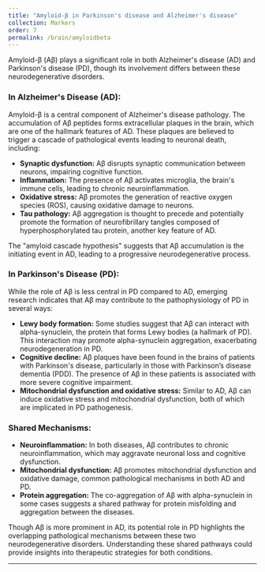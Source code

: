 ```yaml
---
title: "Amyloid-β in Parkinson's disease and Alzheimer's disease"
collection: Markers
order: 7
permalink: /brain/amyloidbeta
---
```

Amyloid-β (Aβ) plays a significant role in both Alzheimer's disease (AD) and Parkinson's disease (PD), though its involvement differs between these neurodegenerative disorders.

### **In Alzheimer's Disease (AD):**
Amyloid-β is a central component of Alzheimer's disease pathology. The accumulation of Aβ peptides forms extracellular plaques in the brain, which are one of the hallmark features of AD. These plaques are believed to trigger a cascade of pathological events leading to neuronal death, including:

- **Synaptic dysfunction:** Aβ disrupts synaptic communication between neurons, impairing cognitive function.
- **Inflammation:** The presence of Aβ activates microglia, the brain's immune cells, leading to chronic neuroinflammation.
- **Oxidative stress:** Aβ promotes the generation of reactive oxygen species (ROS), causing oxidative damage to neurons.
- **Tau pathology:** Aβ aggregation is thought to precede and potentially promote the formation of neurofibrillary tangles composed of hyperphosphorylated tau protein, another key feature of AD.

The "amyloid cascade hypothesis" suggests that Aβ accumulation is the initiating event in AD, leading to a progressive neurodegenerative process.

### **In Parkinson's Disease (PD):**
While the role of Aβ is less central in PD compared to AD, emerging research indicates that Aβ may contribute to the pathophysiology of PD in several ways:

- **Lewy body formation:** Some studies suggest that Aβ can interact with alpha-synuclein, the protein that forms Lewy bodies (a hallmark of PD). This interaction may promote alpha-synuclein aggregation, exacerbating neurodegeneration in PD.
- **Cognitive decline:** Aβ plaques have been found in the brains of patients with Parkinson's disease, particularly in those with Parkinson’s disease dementia (PDD). The presence of Aβ in these patients is associated with more severe cognitive impairment.
- **Mitochondrial dysfunction and oxidative stress:** Similar to AD, Aβ can induce oxidative stress and mitochondrial dysfunction, both of which are implicated in PD pathogenesis.

### **Shared Mechanisms:**
- **Neuroinflammation:** In both diseases, Aβ contributes to chronic neuroinflammation, which may aggravate neuronal loss and cognitive dysfunction.
- **Mitochondrial dysfunction:** Aβ promotes mitochondrial dysfunction and oxidative damage, common pathological mechanisms in both AD and PD.
- **Protein aggregation:** The co-aggregation of Aβ with alpha-synuclein in some cases suggests a shared pathway for protein misfolding and aggregation between the diseases.

Though Aβ is more prominent in AD, its potential role in PD highlights the overlapping pathological mechanisms between these two neurodegenerative disorders. Understanding these shared pathways could provide insights into therapeutic strategies for both conditions.

---

